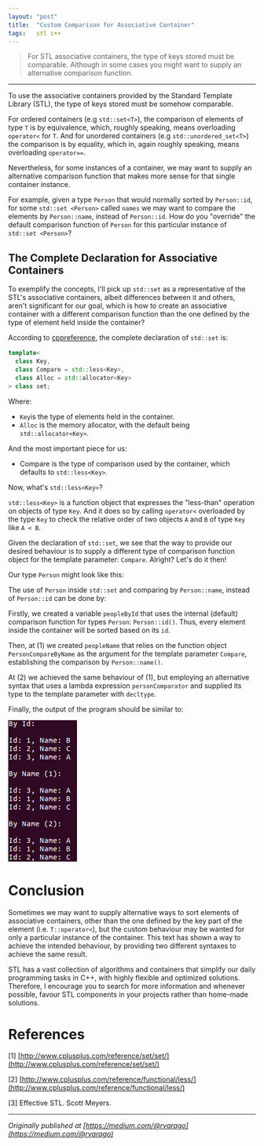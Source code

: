 ```yaml
---
layout: "post"
title:  "Custom Comparison for Associative Container"
tags:   stl c++
---
```


> For STL associative containers, the type of keys stored must be comparable. Although in some cases you might want to supply an alternative comparison function.

* * *

To use the associative containers provided by the Standard Template Library (STL), the type of
keys stored must be somehow comparable.

For ordered containers (e.g `std::set<T>`), the comparison of elements of type `T` is by equivalence,
which, roughly speaking, means overloading `operator<` for `T`. And for unordered containers (e.g `std::unordered_set<T>`) the comparison is by equality, which in, again roughly speaking, means overloading `operator==`.

Nevertheless, for some instances of a container, we may want to supply an alternative comparison function that makes more sense for that single container instance.

For example, given a type `Person` that would normally sorted by `Person::id`, for some `std::set <Person>` called `names` we may want to compare the elements by `Person::name`, instead of `Person::id`. How do you "override" the default comparison function of `Person` for this particular instance of `std::set <Person>`?

## The Complete Declaration for Associative Containers

To exemplify the concepts, I'll pick up `std::set` as a representative of the
STL's associative containers, albeit differences between it and others, aren't significant for our goal, which is how to create an associative container with a different comparison function than the one defined by the type of element held inside the container?

According to [cppreference](https://en.cppreference.com/w/cpp/container/set), the complete declaration of `std::set` is:

```cpp
template<   
  class Key,   
  class Compare = std::less<Key>,   
  class Alloc = std::allocator<Key>  
> class set;
```

Where:

 *  `Key`is the type of elements held in the container.
 *  `Alloc` is the memory allocator, with the default being `std::allocator<Key>`.

And the most important piece for us:

* Compare is the type of comparison used by the container, which defaults to `std::less<Key>`.

Now, what's `std::less<Key>`?

`std::less<Key>` is a function object that expresses the "less-than" operation on objects of type `Key`. And it does so by calling `operator<` overloaded by the type `Key` to check the relative order of two objects `A` and `B` of type `Key` like `A < B`.

Given the declaration of `std::set`, we see that the way to provide our desired behaviour is to supply a different type of comparison function
object for the template parameter: `Compare`. Alright? Let's do it then!

Our type `Person` might look like this:

<script src="https://gist.github.com/rvarago/e018a7dae52619894458b8e56de0f385.js"></script>

The use of `Person` inside `std::set` and comparing by `Person::name`, instead of `Person::id` can be done by:

<script src="https://gist.github.com/rvarago/65bea0e13527830724127ecc2e1f91a0.js"></script>

Firstly, we created a variable `peopleById` that uses the internal (default) comparison function for types `Person`: `Person::id()`. Thus, every element inside the container will be sorted based on its `id`.

Then, at (1) we created `peopleName` that relies on the function object `PersonCompareByName` as the argument for the template parameter `Compare`, establishing the comparison by `Person::name()`.

At (2) we achieved the same behaviour of (1), but employing an alternative syntax that uses a lambda expression `personComparator` and supplied its type to the template parameter with `decltype`.

Finally, the output of the program should be similar to:

![Output](/assets/img/2018-06-25-custom-comparison-for-associative-container_0.png)

# Conclusion

Sometimes we may want to supply alternative ways to sort elements of associative containers, other than the one defined by the key part of the
element (i.e. `T::operator<`), but the custom behaviour may be wanted for only a particular instance of the container. This text has shown a way to achieve the intended behaviour, by providing two different syntaxes to achieve the same result.

STL has a vast collection of algorithms and containers that simplify our daily programming tasks in C++, with highly flexible and optimized solutions. Therefore, I encourage you to search for more information and whenever possible, favour STL components in your projects rather than home-made solutions.

# References

[1] [http://www.cplusplus.com/reference/set/set/](http://www.cplusplus.com/reference/set/set/)

[2] [http://www.cplusplus.com/reference/functional/less/](http://www.cplusplus.com/reference/functional/less/)

[3] Effective STL. Scott Meyers.

***
*Originally published at [https://medium.com/@rvarago](https://medium.com/@rvarago)*
